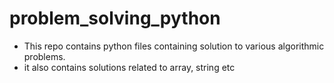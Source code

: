 # problem_solving_python

 - This repo contains python files containing solution to various algorithmic problems.
 - it also contains solutions related to array, string etc
